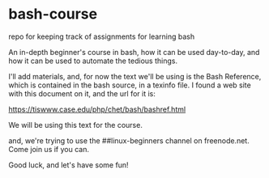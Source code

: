 # bash-course
repo for keeping track of assignments for learning bash

An in-depth beginner's course in bash, how it can be used day-to-day,
and how it can be used to automate the tedious things.

I'll add materials, and, for now the text we'll be using is the Bash
Reference, which is contained in the bash source, in a texinfo file.
I found a web site with this document on it, and the url for it is:

  https://tiswww.case.edu/php/chet/bash/bashref.html

We will be using this text for the course.

and, we're trying to use the ##linux-beginners channel on freenode.net.
Come join us if you can.

Good luck, and let's have some fun!


